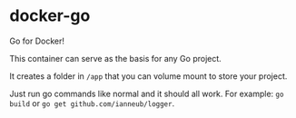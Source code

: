 docker-go
=========

Go for Docker!

This container can serve as the basis for any Go project.

It creates a folder in `/app` that you can volume mount to store your project.

Just run go commands like normal and it should all work. For example: `go build` or `go get github.com/ianneub/logger`.
